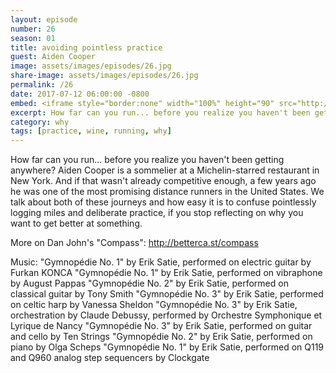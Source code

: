 ```yaml
---
layout: episode
number: 26
season: 01
title: avoiding pointless practice
guest: Aiden Cooper
image: assets/images/episodes/26.jpg
share-image: assets/images/episodes/26.jpg
permalink: /26
date: 2017-07-12 06:00:00 -0800
embed: <iframe style="border:none" width="100%" height="90" src="http://html5-player.libsyn.com/embed/episode/id/5531327/height/90/theme/custom/autoplay/no/autonext/no/thumbnail/yes/preload/no/no_addthis/no/direction/backward/render-playlist/no/custom-color/65C29B/"  scrolling="no"  allowfullscreen webkitallowfullscreen mozallowfullscreen oallowfullscreen msallowfullscreen></iframe>
excerpt: How far can you run... before you realize you haven't been getting anywhere?
category: why
tags: [practice, wine, running, why]
---
```


How far can you run... before you realize you haven't been getting anywhere? Aiden Cooper is a sommelier at a Michelin-starred restaurant in New York. And if that wasn't already competitive enough, a few years ago he was one of the most promising distance runners in the United States. We talk about both of these journeys and how easy it is to confuse pointlessly logging miles and deliberate practice, if you stop reflecting on why you want to get better at something.

More on Dan John's "Compass": http://betterca.st/compass

Music:
"Gymnopédie No. 1" by Erik Satie, performed on electric guitar by Furkan KONCA
"Gymnopédie No. 1" by Erik Satie, performed on vibraphone by August Pappas
"Gymnopédie No. 2" by Erik Satie, performed on classical guitar by Tony Smith
"Gymnopédie No. 3" by Erik Satie, performed on celtic harp by Vanessa Sheldon
"Gymnopédie No. 3" by Erik Satie, orchestration by Claude Debussy, performed by Orchestre Symphonique et Lyrique de Nancy
"Gymnopédie No. 3" by Erik Satie, performed on guitar and cello by Ten Strings
"Gymnopédie No. 2" by Erik Satie, performed on piano by Olga Scheps
"Gymnopédie No. 1" by Erik Satie, performed on Q119 and Q960 analog step sequencers by Clockgate
